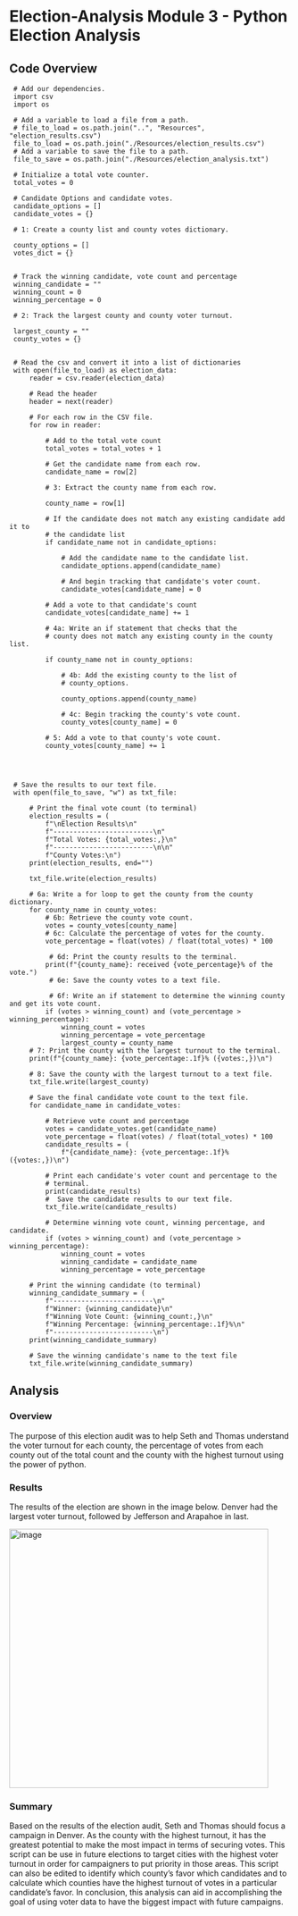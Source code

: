 # Election-Analysis Module 3 - Python Election Analysis 

## Code Overview

     # Add our dependencies.
     import csv
     import os

     # Add a variable to load a file from a path.
     # file_to_load = os.path.join("..", "Resources", "election_results.csv")
     file_to_load = os.path.join("./Resources/election_results.csv")
     # Add a variable to save the file to a path.
     file_to_save = os.path.join("./Resources/election_analysis.txt")

     # Initialize a total vote counter.
     total_votes = 0

     # Candidate Options and candidate votes.
     candidate_options = []
     candidate_votes = {}

     # 1: Create a county list and county votes dictionary.

     county_options = []
     votes_dict = {}


     # Track the winning candidate, vote count and percentage
     winning_candidate = ""
     winning_count = 0
     winning_percentage = 0

     # 2: Track the largest county and county voter turnout.

     largest_county = ""
     county_votes = {}


     # Read the csv and convert it into a list of dictionaries
     with open(file_to_load) as election_data:
         reader = csv.reader(election_data)

         # Read the header
         header = next(reader)

         # For each row in the CSV file.
         for row in reader:

             # Add to the total vote count
             total_votes = total_votes + 1

             # Get the candidate name from each row.
             candidate_name = row[2]

             # 3: Extract the county name from each row.

             county_name = row[1]

             # If the candidate does not match any existing candidate add it to
             # the candidate list
             if candidate_name not in candidate_options:

                 # Add the candidate name to the candidate list.
                 candidate_options.append(candidate_name)

                 # And begin tracking that candidate's voter count.
                 candidate_votes[candidate_name] = 0

             # Add a vote to that candidate's count
             candidate_votes[candidate_name] += 1

             # 4a: Write an if statement that checks that the
             # county does not match any existing county in the county list.

             if county_name not in county_options:

                 # 4b: Add the existing county to the list of
                 # county_options.

                 county_options.append(county_name)

                 # 4c: Begin tracking the county's vote count.
                 county_votes[county_name] = 0

             # 5: Add a vote to that county's vote count.
             county_votes[county_name] += 1




     # Save the results to our text file.
     with open(file_to_save, "w") as txt_file:

         # Print the final vote count (to terminal)
         election_results = (
             f"\nElection Results\n"
             f"-------------------------\n"
             f"Total Votes: {total_votes:,}\n"
             f"-------------------------\n\n"
             f"County Votes:\n")
         print(election_results, end="")

         txt_file.write(election_results)

         # 6a: Write a for loop to get the county from the county dictionary.
         for county_name in county_votes:
             # 6b: Retrieve the county vote count.
             votes = county_votes[county_name]
             # 6c: Calculate the percentage of votes for the county.
             vote_percentage = float(votes) / float(total_votes) * 100

              # 6d: Print the county results to the terminal.
             print(f"{county_name}: received {vote_percentage}% of the vote.")
              # 6e: Save the county votes to a text file.

              # 6f: Write an if statement to determine the winning county and get its vote count.
             if (votes > winning_count) and (vote_percentage > winning_percentage):
                 winning_count = votes
                 winning_percentage = vote_percentage
                 largest_county = county_name
         # 7: Print the county with the largest turnout to the terminal.
         print(f"{county_name}: {vote_percentage:.1f}% ({votes:,})\n")

         # 8: Save the county with the largest turnout to a text file.
         txt_file.write(largest_county)

         # Save the final candidate vote count to the text file.
         for candidate_name in candidate_votes:

             # Retrieve vote count and percentage
             votes = candidate_votes.get(candidate_name)
             vote_percentage = float(votes) / float(total_votes) * 100
             candidate_results = (
                 f"{candidate_name}: {vote_percentage:.1f}% ({votes:,})\n")

             # Print each candidate's voter count and percentage to the
             # terminal.
             print(candidate_results)
             #  Save the candidate results to our text file.
             txt_file.write(candidate_results)

             # Determine winning vote count, winning percentage, and candidate.
             if (votes > winning_count) and (vote_percentage > winning_percentage):
                 winning_count = votes
                 winning_candidate = candidate_name
                 winning_percentage = vote_percentage

         # Print the winning candidate (to terminal)
         winning_candidate_summary = (
             f"-------------------------\n"
             f"Winner: {winning_candidate}\n"
             f"Winning Vote Count: {winning_count:,}\n"
             f"Winning Percentage: {winning_percentage:.1f}%\n"
             f"-------------------------\n")
         print(winning_candidate_summary)

         # Save the winning candidate's name to the text file
         txt_file.write(winning_candidate_summary)

    
   ## Analysis 
   ### Overview 
   The purpose of this election audit was to help Seth and Thomas understand the voter turnout for each county, the percentage of votes from each county out of the total count and the county with the highest turnout using the power of python.
   
   ### Results 
   The results of the election are shown in the image below. Denver had the largest voter turnout, followed by Jefferson and Arapahoe in last. 
   
   
 <img width="464" alt="image" src="https://user-images.githubusercontent.com/111031608/192170692-e35f87c2-b128-413e-b8d1-ac76cdabf721.png">
 
   ### Summary 
   Based on the results of the election audit, Seth and Thomas should focus a campaign in Denver. As the county with the highest turnout, it has the greatest potential to make the most impact in terms of securing votes. This script can be use in future elections to target cities with the highest voter turnout in order for campaigners to put priority in those areas. This script can also be edited to identify which county’s favor which candidates and to calculate which counties have the highest turnout of votes in a particular candidate’s favor. In conclusion, this analysis can aid in accomplishing the goal of using voter data to have the biggest impact with future campaigns.
